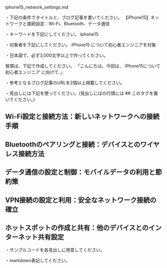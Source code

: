 iphone15_network_settings.md

・下記の条件でタイトルと、ブログ記事を書いてください。
【iPhone15】ネットワークと接続設定：Wi-Fi、Bluetooth、データ通信

・キーワードを下記にしてください。
iphone15

・対象者を下記にしてください。
  iPhone15 について初心者エンジニアを対象


・日本語で、必ず3,000文字以上で作ってください。

冒頭は、下記で作成してください。
「こんにちは。今回は、
iPhone15について初心者エンジニア
に向けて、」

・参考となるブログ記事のURLを2個以上掲載してください。

・見出しには下記を使ってください。(見出しにはの行頭には ## このタグを置いてください。)
## Wi-Fi設定と接続方法：新しいネットワークへの接続手順
## Bluetoothのペアリングと接続：デバイスとのワイヤレス接続方法
## データ通信の設定と制御：モバイルデータの利用と節約策
## VPN接続の設定と利用：安全なネットワーク接続の確立
## ホットスポットの作成と共有：他のデバイスとのインターネット共有設定

・サンプルコードを各見出しに用意してください。

・markdown表記してください。


